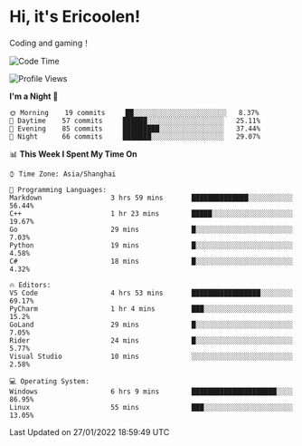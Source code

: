 # Hi, it's Ericoolen!
Coding and gaming！

<!--START_SECTION:waka-->
![Code Time](http://img.shields.io/badge/Code%20Time-157%20hrs%2059%20mins-blue)

![Profile Views](http://img.shields.io/badge/Profile%20Views-0-blue)

**I'm a Night 🦉** 

```text
🌞 Morning    19 commits     ██░░░░░░░░░░░░░░░░░░░░░░░   8.37% 
🌆 Daytime    57 commits     ██████░░░░░░░░░░░░░░░░░░░   25.11% 
🌃 Evening    85 commits     █████████░░░░░░░░░░░░░░░░   37.44% 
🌙 Night      66 commits     ███████░░░░░░░░░░░░░░░░░░   29.07%

```


📊 **This Week I Spent My Time On** 

```text
⌚︎ Time Zone: Asia/Shanghai

💬 Programming Languages: 
Markdown                 3 hrs 59 mins       ██████████████░░░░░░░░░░░   56.44% 
C++                      1 hr 23 mins        █████░░░░░░░░░░░░░░░░░░░░   19.67% 
Go                       29 mins             █░░░░░░░░░░░░░░░░░░░░░░░░   7.03% 
Python                   19 mins             █░░░░░░░░░░░░░░░░░░░░░░░░   4.58% 
C#                       18 mins             █░░░░░░░░░░░░░░░░░░░░░░░░   4.32%

🔥 Editors: 
VS Code                  4 hrs 53 mins       █████████████████░░░░░░░░   69.17% 
PyCharm                  1 hr 4 mins         ███░░░░░░░░░░░░░░░░░░░░░░   15.2% 
GoLand                   29 mins             █░░░░░░░░░░░░░░░░░░░░░░░░   7.05% 
Rider                    24 mins             █░░░░░░░░░░░░░░░░░░░░░░░░   5.77% 
Visual Studio            10 mins             ░░░░░░░░░░░░░░░░░░░░░░░░░   2.58%

💻 Operating System: 
Windows                  6 hrs 9 mins        █████████████████████░░░░   86.95% 
Linux                    55 mins             ███░░░░░░░░░░░░░░░░░░░░░░   13.05%

```


 Last Updated on 27/01/2022 18:59:49 UTC
<!--END_SECTION:waka-->

